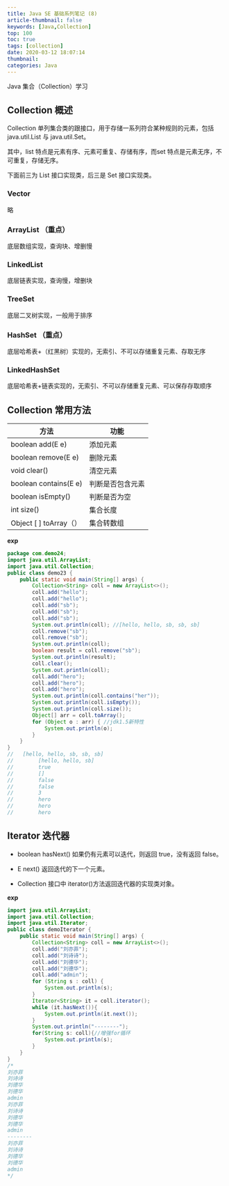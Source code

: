 ```yaml
---
title: Java SE 基础系列笔记 (8)
article-thumbnail: false
keywords: [Java,Collection]
top: 100
toc: true
tags: [collection]
date: 2020-03-12 18:07:14
thumbnail:
categories: Java
---
```

Java 集合（Collection）学习
<!-- more -->

## Collection 概述

Collection 单列集合类的跟接口，用于存储一系列符合某种规则的元素，包括 java.util.List 与 java.util.Set。

其中，list 特点是元素有序、元素可重复、存储有序，而set 特点是元素无序，不可重复，存储无序。

下面前三为 List 接口实现类，后三是 Set 接口实现类。

### Vector

略

### ArrayList （重点）

底层数组实现，查询块、增删慢

### LinkedList 

底层链表实现，查询慢，增删块

###  TreeSet 

底层二叉树实现，一般用于排序

### HashSet （重点）

底层哈希表+（红黑树）实现的，无索引、不可以存储重复元素、存取无序

### LinkedHashSet

底层哈希表+链表实现的，无索引、不可以存储重复元素、可以保存存取顺序

## Collection 常用方法

| 方法                   | 功能             |
| ---------------------- | ---------------- |
| boolean add(E e)       | 添加元素         |
| boolean remove(E e)    | 删除元素         |
| void clear()           | 清空元素         |
| boolean contains(E e)  | 判断是否包含元素 |
| boolean isEmpty()      | 判断是否为空     |
| int size()             | 集合长度         |
| Object [ ] toArray（） | 集合转数组       |

**exp**

```java
package com.demo24;
import java.util.ArrayList;
import java.util.Collection;
public class demo23 {
    public static void main(String[] args) {
        Collection<String> coll = new ArrayList<>();
        coll.add("hello");
        coll.add("hello");
        coll.add("sb");
        coll.add("sb");
        coll.add("sb");
        System.out.println(coll); //[hello, hello, sb, sb, sb]
        coll.remove("sb");
        coll.remove("sb");
        System.out.println(coll);
        boolean result = coll.remove("sb");
        System.out.println(result);
        coll.clear();
        System.out.println(coll);
        coll.add("hero");
        coll.add("hero");
        coll.add("hero");
        System.out.println(coll.contains("her"));
        System.out.println(coll.isEmpty());
        System.out.println(coll.size());
        Object[] arr = coll.toArray();
        for (Object o : arr) { //jdk1.5新特性
            System.out.println(o);
        }
    }
}
//   [hello, hello, sb, sb, sb]
//        [hello, hello, sb]
//        true
//        []
//        false
//        false
//        3
//        hero
//        hero
//        hero


```





## Iterator 迭代器

   - boolean hasNext() 如果仍有元素可以迭代，则返回 true，没有返回 false。

   - E next() 返回迭代的下一个元素。

   - Collection 接口中 iterator()方法返回迭代器的实现类对象。

**exp**

```java
import java.util.ArrayList;
import java.util.Collection;
import java.util.Iterator;
public class demoIterator {
    public static void main(String[] args) {
        Collection<String> coll = new ArrayList<>();
        coll.add("刘亦菲");
        coll.add("刘诗诗");
        coll.add("刘德华");
        coll.add("刘德华");
        coll.add("admin");
        for (String s : coll) {
            System.out.println(s);
        }
        Iterator<String> it = coll.iterator();
        while (it.hasNext()){
            System.out.println(it.next());
        }
        System.out.println("--------");
        for(String s: coll){//增强for循环
            System.out.println(s);
        }
    }
}
/*
刘亦菲
刘诗诗
刘德华
刘德华
admin
刘亦菲
刘诗诗
刘德华
刘德华
admin
--------
刘亦菲
刘诗诗
刘德华
刘德华
admin
*/

```

